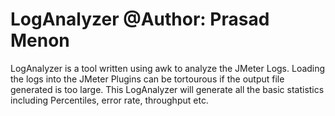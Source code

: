 LogAnalyzer @Author: Prasad Menon
======

LogAnalyzer is a tool written using awk to analyze the JMeter Logs.
Loading the logs into the JMeter Plugins can be tortourous if the output file generated is too large.
This LogAnalyzer will generate all the basic statistics including Percentiles, error rate, throughput etc.
